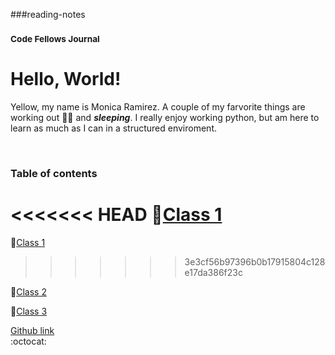 ###reading-notes
### <sup> Code Fellows Journal</sup>
# Hello, World!

                                                      
Yellow, my name is Monica Ramirez. A couple of my farvorite things are working out :weight_lifting_woman: and **_sleeping_**.  I really enjoy working python, but am here to learn as much as I can in a structured enviroment. 

   &nbsp;
   
### Table of contents

<<<<<<< HEAD
:notebook:[Class 1](https://mramirez92.github.io/reading-notes/class2notes)
=======
📓[Class 1]()
>>>>>>> 3e3cf56b97396b0b17915804c128e17da386f23c
   
📓[Class 2](https://mramirez92.github.io/reading-notes/class2notes)

📓[Class 3](https://mramirez92.github.io/reading-notes/class3notes)
  
[Github link](https://github.com/mramirez92)	
  :octocat:




